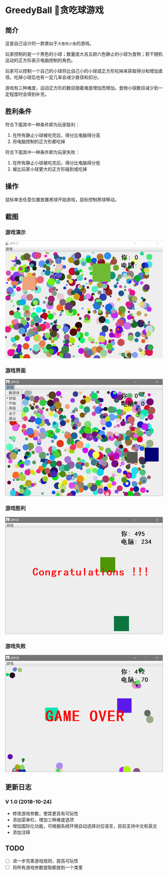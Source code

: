 # GreedyBall 🔮贪吃球游戏

## 简介

这是自己设计的一款类似于`大鱼吃小鱼`的游戏。

玩家控制的是一个黑色的小球；数量庞大且五颜六色静止的小球为食物；若干随机运动的正方形表示电脑控制的角色。

玩家可以控制一个自己的小球将比自己小的小球或正方形吃掉来获取得分和增加直径。吃掉小球后也有一定几率会减少直径和扣分。

游戏有三种难度，运动正方形的数目随着难度增加而增加。食物小球数目减少到一定程度时会得到补充。

## 胜利条件

符合下面其中一种条件即为玩家胜利：

1. 在所有静止小球被吃完后，得分比电脑得分高
2. 将电脑控制的正方形都吃掉

符合下面其中一种条件即为玩家失败：

1. 在所有静止小球被吃完后，得分比电脑得分低
2. 被比玩家小球更大的正方形碰到或吃掉

## 操作

鼠标单击任意位置放置黑球开始游戏，鼠标控制黑球移动。

## 截图

### 游戏演示

![](screenshots/game.gif)

### 游戏界面

![](screenshots/1.png)

### 游戏胜利

![](screenshots/2.png)

### 游戏失败

![](screenshots/3.png)


## 更新日志

### V 1.0 (2018-10-24)

+ 修改游戏参数，使其更具有可玩性
+ 添加菜单栏，增加三种难度选项
+ 增加国际化功能，可根据系统环境自动选择对应语言，目前支持中文和英文	
+ 添加注释

## TODO

- [ ] 进一步完善游戏规则，提高可玩性
- [ ] 将所有游戏参数提取都放到一个类里
